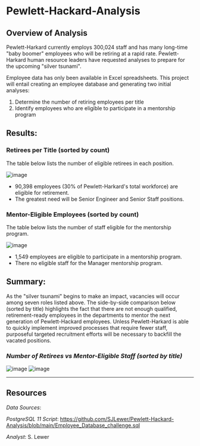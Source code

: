 # Pewlett-Hackard-Analysis

## Overview of Analysis
Pewlett-Harkard currently employs 300,024 staff and has many long-time "baby boomer" employees who will be retiring at a rapid rate.  Pewlett-Harkard human resource leaders have requested analyses to prepare for the upcoming "silver tsunami".  

Employee data has only been available in Excel spreadsheets.  This project will entail creating an employee database and generating two initial analyses:

1. Determine the number of retiring employees per title
1. Identify employees who are eligible to participate in a mentorship program

## Results:

  ### Retirees per Title (sorted by count)
  The table below lists the number of eligible retirees in each position.
     
   ![image](https://user-images.githubusercontent.com/90986041/139514205-46ef53a3-9826-488d-9acf-c4b7dc3ac25c.png)

* 90,398 employees (30% of Pewlett-Harkard's total workforce) are eligible for retirement.
* The greatest need will be Senior Engineer and Senior Staff positions.
    
 ### Mentor-Eligible Employees (sorted by count)
 The table below lists the number of staff eligible for the mentorship program.
  
  ![image](https://user-images.githubusercontent.com/90986041/139514758-210079ba-4065-4f63-8a43-f40902f9d771.png)

* 1,549 employees are eligible to participate in a mentorship program.
* There no eligible staff for the Manager mentorship program.
  
## Summary:
As the "silver tsunami" begins to make an impact, vacancies will occur among seven roles listed above.  The side-by-side comparison below (sorted by title) highlights the fact that there are not enough qualified, retirement-ready employees in the departments to mentor the next generation of Pewlett-Hackard employees.  Unless Pewlett-Harkard is able to quickly implement improved processes that require fewer staff, purposeful targeted recruitment efforts will be necessary to backfill the vacated positions.

   ### _Number of Retirees     vs      Mentor-Eligible Staff (sorted by title)_

![image](https://user-images.githubusercontent.com/90986041/139515294-97e57e37-efb2-4a2a-83b2-e3a85dafcf91.png)
![image](https://user-images.githubusercontent.com/90986041/139515329-f8a8b828-70a5-4b8f-a535-30ae90cf7046.png)

 ___
## Resources
_Data Sources_: 

_PostgreSQL 11 Script_: https://github.com/SJLewer/Pewlett-Hackard-Analysis/blob/main/Employee_Database_challenge.sql

_Analyst_: S. Lewer
